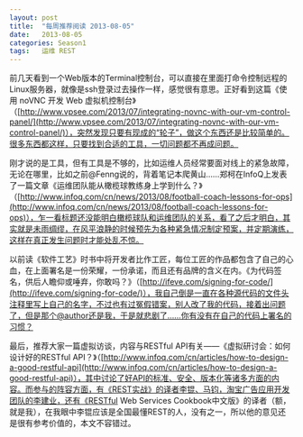```yaml
---
layout: post
title:  "每周推荐阅读 2013-08-05"
date:   2013-08-05
categories: Season1
tags:   运维 REST
---
```


前几天看到一个Web版本的Terminal控制台，可以直接在里面打命令控制远程的Linux服务器，就像是ssh登录过去操作一样，感觉很有意思。正好看到这篇《使用 noVNC 开发 Web 虚拟机控制台》（[http://www.vpsee.com/2013/07/integrating-novnc-with-our-vm-control-panel/](http://www.vpsee.com/2013/07/integrating-novnc-with-our-vm-control-panel/)），突然发现只要有现成的“轮子”，做这个东西还是比较简单的。很多东西都这样，只要找到合适的工具，一切问题都不再成问题。

刚才说的是工具，但有工具是不够的，比如运维人员经常要面对线上的紧急故障，无论在哪里，比如之前@Fenng说的，背着笔记本爬黄山……郑柯在InfoQ上发表了一篇文章《运维团队能从橄榄球教练身上学到什么？》（[http://www.infoq.com/cn/news/2013/08/football-coach-lessons-for-ops](http://www.infoq.com/cn/news/2013/08/football-coach-lessons-for-ops)），乍一看标题还没能明白橄榄球队和运维团队的关系，看了之后才明白，其实就是未雨绸缪，在风平浪静的时候预先为各种紧急情况制定预案，并定期演练，这样在真正发生问题时才能处乱不惊。

以前读《软件工艺》时书中将开发者比作工匠，每位工匠的作品都包含了自己的心血，在上面署名是一份荣耀，一份承诺，而且还有品牌的含义在内。《为代码签名，供后人瞻仰或唾弃，你敢吗？》（[http://ifeve.com/signing-for-code/](http://ifeve.com/signing-for-code/)），我自己倒是一直在各种源代码的文件头注释里写上自己的名字，不过也有过冤假错案，别人改了我的代码，接着出问题了，但是那个@author还是我，于是就悲剧了……你有没有在自己的代码上署名的习惯？

最后，推荐大家一篇虚拟访谈，内容与RESTful API有关——《虚拟研讨会：如何设计好的RESTful API？》（[http://www.infoq.com/cn/articles/how-to-design-a-good-restful-api](http://www.infoq.com/cn/articles/how-to-design-a-good-restful-api)），其中讨论了好API的标准、安全、版本化等诸多方面的内容。而参与的阵容方面，有《REST实战》的译者李锟、马钧，淘宝广告应用开发团队的李建业，还有《RESTful Web Services Cookbook中文版》的译者（额，就是我），在我眼中李锟应该是全国最懂REST的人，没有之一，所以他的意见还是很有参考价值的，本文不容错过。
